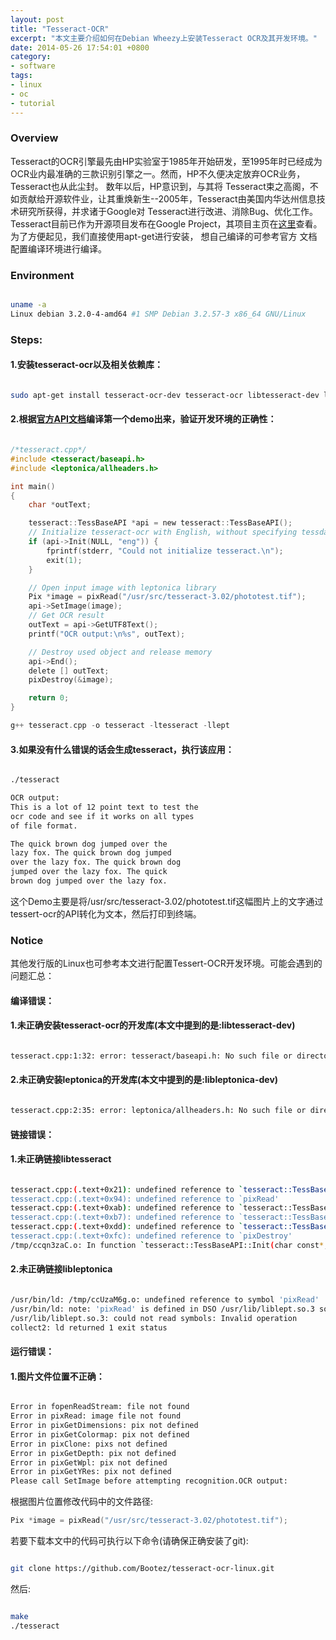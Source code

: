 ```yaml
---
layout: post
title: "Tesseract-OCR"
excerpt: "本文主要介绍如何在Debian Wheezy上安装Tesseract OCR及其开发环境。"
date: 2014-05-26 17:54:01 +0800
category:
- software
tags:
- linux
- oc
- tutorial
---
```


### Overview
Tesseract的OCR引擎最先由HP实验室于1985年开始研发，至1995年时已经成为OCR业内最准确的三款识别引擎之一。然而，HP不久便决定放弃OCR业务，Tesseract也从此尘封。 数年以后，HP意识到，与其将
Tesseract束之高阁，不如贡献给开源软件业，让其重焕新生--2005年，Tesseract由美国内华达州信息技术研究所获得，并求诸于Google对 Tesseract进行改进、消除Bug、优化工作。
Tesseract目前已作为开源项目发布在Google Project，其项目主页在[这里](https://code.google.com/p/tesseract-ocr/)查看。为了方便起见，我们直接使用apt-get进行安装， 想自己编译的可参考官方
文档配置编译环境进行编译。

### Environment

```sh

uname -a
Linux debian 3.2.0-4-amd64 #1 SMP Debian 3.2.57-3 x86_64 GNU/Linux

```

### Steps:

#### 1.安装tesseract-ocr以及相关依赖库：

```sh

sudo apt-get install tesseract-ocr-dev tesseract-ocr libtesseract-dev libleptonica-dev libpng-dev libtiff-dev libjpeg-dev

```

#### 2.根据[官方API文档](https://code.google.com/p/tesseract-ocr/wiki/APIExample)编译第一个demo出来，验证开发环境的正确性：

```c

/*tesseract.cpp*/
#include <tesseract/baseapi.h>
#include <leptonica/allheaders.h>

int main()
{
    char *outText;

    tesseract::TessBaseAPI *api = new tesseract::TessBaseAPI();
    // Initialize tesseract-ocr with English, without specifying tessdata path
    if (api->Init(NULL, "eng")) {
        fprintf(stderr, "Could not initialize tesseract.\n");
        exit(1);
    }

    // Open input image with leptonica library
    Pix *image = pixRead("/usr/src/tesseract-3.02/phototest.tif");
    api->SetImage(image);
    // Get OCR result
    outText = api->GetUTF8Text();
    printf("OCR output:\n%s", outText);

    // Destroy used object and release memory
    api->End();
    delete [] outText;
    pixDestroy(&image);

    return 0;
}

g++ tesseract.cpp -o tesseract -ltesseract -llept

```

#### 3.如果没有什么错误的话会生成tesseract，执行该应用：

```sh

./tesseract

OCR output:
This is a lot of 12 point text to test the
ocr code and see if it works on all types
of file format.

The quick brown dog jumped over the
lazy fox. The quick brown dog jumped
over the lazy fox. The quick brown dog
jumped over the lazy fox. The quick
brown dog jumped over the lazy fox.

```

这个Demo主要是将/usr/src/tesseract-3.02/phototest.tif这幅图片上的文字通过tessert-ocr的API转化为文本，然后打印到终端。

### Notice
其他发行版的Linux也可参考本文进行配置Tessert-OCR开发环境。可能会遇到的问题汇总：

#### 编译错误：

#### 1.未正确安装tesseract-ocr的开发库(本文中提到的是:libtesseract-dev)
```sh

tesseract.cpp:1:32: error: tesseract/baseapi.h: No such file or directory

```

#### 2.未正确安装leptonica的开发库(本文中提到的是:libleptonica-dev)
```sh

tesseract.cpp:2:35: error: leptonica/allheaders.h: No such file or directory

```

#### 链接错误：

#### 1.未正确链接libtesseract

```sh

tesseract.cpp:(.text+0x21): undefined reference to `tesseract::TessBaseAPI::TessBaseAPI()'
tesseract.cpp:(.text+0x94): undefined reference to `pixRead'
tesseract.cpp:(.text+0xab): undefined reference to `tesseract::TessBaseAPI::SetImage(Pix const*)'
tesseract.cpp:(.text+0xb7): undefined reference to `tesseract::TessBaseAPI::GetUTF8Text()'
tesseract.cpp:(.text+0xdd): undefined reference to `tesseract::TessBaseAPI::End()'
tesseract.cpp:(.text+0xfc): undefined reference to `pixDestroy'
/tmp/ccqn3zaC.o: In function `tesseract::TessBaseAPI::Init(char const*, char const*)':

```

#### 2.未正确链接libleptonica
```sh

/usr/bin/ld: /tmp/ccUzaM6g.o: undefined reference to symbol 'pixRead'
/usr/bin/ld: note: 'pixRead' is defined in DSO /usr/lib/liblept.so.3 so try adding it to the linker command line
/usr/lib/liblept.so.3: could not read symbols: Invalid operation
collect2: ld returned 1 exit status

```

#### 运行错误：

#### 1.图片文件位置不正确：

```sh

Error in fopenReadStream: file not found
Error in pixRead: image file not found
Error in pixGetDimensions: pix not defined
Error in pixGetColormap: pix not defined
Error in pixClone: pixs not defined
Error in pixGetDepth: pix not defined
Error in pixGetWpl: pix not defined
Error in pixGetYRes: pix not defined
Please call SetImage before attempting recognition.OCR output:

```

根据图片位置修改代码中的文件路径:
```c
Pix *image = pixRead("/usr/src/tesseract-3.02/phototest.tif");

```


若要下载本文中的代码可执行以下命令(请确保正确安装了git):

```sh

git clone https://github.com/Bootez/tesseract-ocr-linux.git

```

然后:

```sh

make
./tesseract

```
